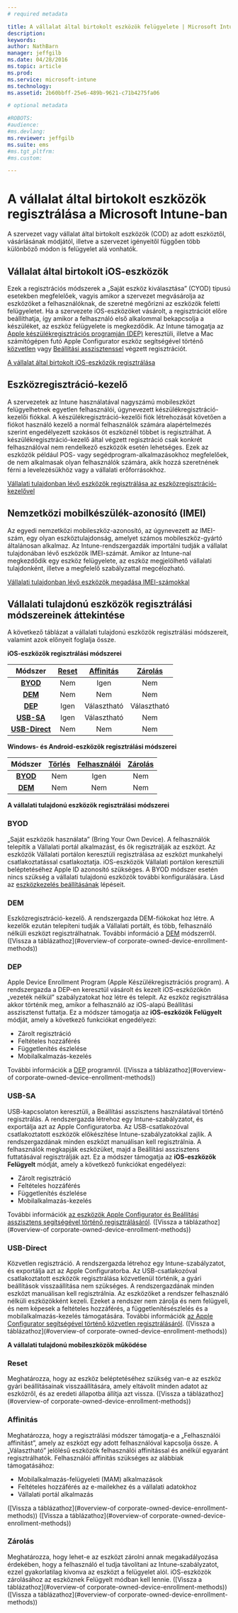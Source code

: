 ```yaml
---
# required metadata

title: A vállalat által birtokolt eszközök felügyelete | Microsoft Intune
description:
keywords:
author: NathBarn
manager: jeffgilb
ms.date: 04/28/2016
ms.topic: article
ms.prod:
ms.service: microsoft-intune
ms.technology:
ms.assetid: 2b60bbff-25e6-489b-9621-c71b4275fa06

# optional metadata

#ROBOTS:
#audience:
#ms.devlang:
ms.reviewer: jeffgilb
ms.suite: ems
#ms.tgt_pltfrm:
#ms.custom:

---
```


# A vállalat által birtokolt eszközök regisztrálása a Microsoft Intune-ban
A szervezet vagy vállalat által birtokolt eszközök (COD) az adott eszköztől, vásárlásának módjától, illetve a szervezet igényeitől függően több különböző módon is felügyelet alá vonhatók.

## Vállalat által birtokolt iOS-eszközök
Ezek a regisztrációs módszerek a „Saját eszköz kiválasztása” (CYOD) típusú esetekben megfelelőek, vagyis amikor a szervezet megvásárolja az eszközöket a felhasználóknak, de szeretné megőrizni az eszközök feletti felügyeletet. Ha a szervezete iOS-eszközöket vásárolt, a regisztrációt előre beállíthatja, így amikor a felhasználó első alkalommal bekapcsolja a készüléket, az eszköz felügyelete is megkezdődik. Az Intune támogatja az [Apple készülékregisztrációs programján (DEP)](ios-device-enrollment-program-in-microsoft-intune.md) keresztüli, illetve a Mac számítógépen futó Apple Configurator eszköz segítségével történő [közvetlen](ios-direct-enrollment-in-microsoft-intune.md) vagy [Beállítási asszisztenssel](ios-setup-assistant-enrollment-in-microsoft-intune.md) végzett regisztrációt.

[A vállalat által birtokolt iOS-eszközök regisztrálása](enroll-corporate-owned-ios-devices-in-microsoft-intune.md)

## Eszközregisztráció-kezelő
A szervezetek az Intune használatával nagyszámú mobileszközt felügyelhetnek egyetlen felhasználói, úgynevezett készülékregisztráció-kezelői fiókkal. A készülékregisztráció-kezelői fiók létrehozását követően a fiókot használó kezelő a normál felhasználók számára alapértelmezés szerint engedélyezett szokásos öt eszköznél többet is regisztrálhat. A készülékregisztráció-kezelő által végzett regisztráció csak konkrét felhasználóval nem rendelkező eszközök esetén lehetséges. Ezek az eszközök például POS- vagy segédprogram-alkalmazásokhoz megfelelőek, de nem alkalmasak olyan felhasználók számára, akik hozzá szeretnének férni a levelezésükhöz vagy a vállalati erőforrásokhoz.

[Vállalati tulajdonban lévő eszközök regisztrálása az eszközregisztráció-kezelővel](enroll-corporate-owned-devices-with-the-device-enrollment-manager-in-microsoft-intune.md)

## Nemzetközi mobilkészülék-azonosító (IMEI)
Az egyedi nemzetközi mobileszköz-azonosító, az úgynevezett az IMEI-szám, egy olyan eszköztulajdonság, amelyet számos mobileszköz-gyártó általánosan alkalmaz. Az Intune-rendszergazdák importálni tudják a vállalat tulajdonában lévő eszközök IMEI-számát. Amikor az Intune-nal megkezdődik egy eszköz felügyelete, az eszköz megjelölhető vállalati tulajdonként, illetve a megfelelő szabályzattal megcélozható.

[Vállalati tulajdonban lévő eszközök megadása IMEI-számokkal](specify-corporate-owned-devices-with-international-mobile-equipment-identity-imei-numbers)

## Vállalati tulajdonú eszközök regisztrálási módszereinek áttekintése

A következő táblázat a vállalati tulajdonú eszközök regisztrálási módszereit, valamint azok előnyeit foglalja össze.

**iOS-eszközök regisztrálási módszerei**

| **Módszer** |  **[Reset](#Reset)** |   **[Affinitás](#Affinity)**   |   **[Zárolás](#Locked)** |
|:---:|:---:|:---:|:---:|
|**[BYOD](#BYOD)** | Nem|    Igen |   Nem |
|**[DEM](#DEM)**|   Nem |Nem |Nem  |
|**[DEP](#DEP)**|   Igen |   Választható |   Választható|
|**[USB-SA](#USB-SA)**| Igen |   Választható |   Nem|
|**[USB-Direct](#USB-Direct)**| Nem |    Nem  | Nem|

**Windows- és Android-eszközök regisztrálási módszerei**

| **Módszer** |  **[Törlés](#Wipe)** | **[Felhasználói](#User)**   |   **[Zárolás](#Locked)** |
|:---:|:---:|:---:|:---:|
|**[BYOD](#BYOD)** | Nem|    Igen |   Nem |
|**[DEM](#DEM)**|   Nem |Nem |Nem  |

**A vállalati tulajdonú eszközök regisztrálási módszerei**

### BYOD
„Saját eszközök használata” (Bring Your Own Device). A felhasználók telepítik a Vállalati portál alkalmazást, és ők regisztrálják az eszközt. Az eszközök Vállalati portálon keresztüli regisztrálása az eszközt munkahelyi csatlakoztatással csatlakoztatja. iOS-eszközök Vállalati portálon keresztüli beléptetéséhez Apple ID azonosító szükséges. A BYOD módszer esetén nincs szükség a vállalati tulajdonú eszközök további konfigurálására. Lásd az [eszközkezelés beállításának](get-ready-to-enroll-devices-in-microsoft-intune#set-up-device-management.md) lépéseit.

### DEM
Eszközregisztráció-kezelő. A rendszergazda DEM-fiókokat hoz létre. A kezelők ezután telepíteni tudják a Vállalati portált, és több, felhasználó nélküli eszközt regisztrálhatnak. További információ a [DEM](enroll-corporate-owned-devices-with-the-device-enrollment-manager-in-microsoft-intune.md) módszerről. ([Vissza a táblázathoz](#overview-of corporate-owned-device-enrollment-methods))

### DEP
Apple Device Enrollment Program (Apple Készülékregisztrációs program). A rendszergazda a DEP-en keresztül vásárolt és kezelt iOS-eszközökön „vezeték nélkül” szabályzatokat hoz létre és telepít. Az eszköz regisztrálása akkor történik meg, amikor a felhasználó az iOS-alapú Beállítási asszisztenst futtatja. Ez a módszer támogatja az **iOS-eszközök Felügyelt** módját, amely a következő funkciókat engedélyezi:
  - Zárolt regisztráció
  - Feltételes hozzáférés
  - Függetlenítés észlelése
  - Mobilalkalmazás-kezelés

További információk a [DEP](ios-device-enrollment-program-in-microsoft-intune.md) programról. ([Vissza a táblázathoz](#overview-of corporate-owned-device-enrollment-methods))

### USB-SA
USB-kapcsolaton keresztüli, a Beállítási asszisztens használatával történő regisztrálás. A rendszergazda létrehoz egy Intune-szabályzatot, és exportálja azt az Apple Configuratorba. Az USB-csatlakozóval csatlakoztatott eszközök előkészítése Intune-szabályzatokkal zajlik. A rendszergazdának minden eszközt manuálisan kell regisztrálnia. A felhasználók megkapják eszközüket, majd a Beállítási asszisztens futtatásával regisztrálják azt. Ez a módszer támogatja az **iOS-eszközök Felügyelt** módját, amely a következő funkciókat engedélyezi:
  - Zárolt regisztráció
  - Feltételes hozzáférés
  - Függetlenítés észlelése
  - Mobilalkalmazás-kezelés

További információk [az eszközök Apple Configurator és Beállítási asszisztens segítségével történő regisztrálásáról](ios-setup-assistant-enrollment-in-microsoft-intune.md). ([Vissza a táblázathoz](#overview-of corporate-owned-device-enrollment-methods))

### USB-Direct
Közvetlen regisztráció. A rendszergazda létrehoz egy Intune-szabályzatot, és exportálja azt az Apple Configuratorba. Az USB-csatlakozóval csatlakoztatott eszközök regisztrálása közvetlenül történik, a gyári beállítások visszaállítása nem szükséges. A rendszergazdának minden eszközt manuálisan kell regisztrálnia. Az eszközöket a rendszer felhasználó nélküli eszközökként kezeli. Ezeket a rendszer nem zárolja és nem felügyeli, és nem képesek a feltételes hozzáférés, a függetlenítésészlelés és a mobilalkalmazás-kezelés támogatására. További információk [az Apple Configurator segítségével történő közvetlen regisztrálásáról](ios-direct-enrollment-in-microsoft-intune.md). ([Vissza a táblázathoz](#overview-of corporate-owned-device-enrollment-methods))

**A vállalati tulajdonú mobileszközök működése**

### Reset
Meghatározza, hogy az eszköz beléptetéséhez szükség van-e az eszköz gyári beállításainak visszaállítására, amely eltávolít minden adatot az eszközről, és az eredeti állapotba állítja azt vissza.
([Vissza a táblázathoz](#overview-of corporate-owned-device-enrollment-methods))

### Affinitás
Meghatározza, hogy a regisztrálási módszer támogatja-e a „Felhasználói affinitást”, amely az eszközt egy adott felhasználóval kapcsolja össze. A „Választható” jelölésű eszközök felhasználói affinitással és anélkül egyaránt regisztrálhatók. Felhasználói affinitás szükséges az alábbiak támogatásához:
  - Mobilalkalmazás-felügyeleti (MAM) alkalmazások
  - Feltételes hozzáférés az e-mailekhez és a vállalati adatokhoz
  - Vállalati portál alkalmazás

([Vissza a táblázathoz](#overview-of corporate-owned-device-enrollment-methods)) ([Vissza a táblázathoz](#overview-of corporate-owned-device-enrollment-methods))

### Zárolás
Meghatározza, hogy lehet-e az eszközt zárolni annak megakadályozása érdekében, hogy a felhasználó el tudja távolítani az Intune-szabályzatot, ezzel gyakorlatilag kivonva az eszközt a felügyelet alól. iOS-eszközök zárolásához az eszköznek Felügyelt módban kell lennie.
([Vissza a táblázathoz](#overview-of corporate-owned-device-enrollment-methods)) ([Vissza a táblázathoz](#overview-of corporate-owned-device-enrollment-methods))


<!--HONumber=Jun16_HO1-->


